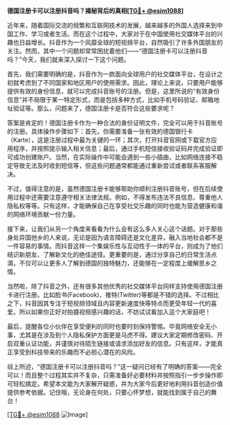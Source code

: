 **德国注册卡可以注册抖音吗？揭秘背后的真相[[TG💪+ @esim1088](https://t.me/s/esim1088)]**

近年来，随着国际交流的频繁和互联网技术的发展，越来越多的外国人选择来到中国工作、学习或者生活。而在这个过程中，大家对于在中国使用社交媒体平台的兴趣也日益增长。抖音作为一个风靡全球的短视频平台，自然吸引了许多外国朋友的关注。然而，其中一个问题却常常困扰着他们——“德国注册卡可以注册抖音吗？”今天，我们就来深入探讨一下这个问题。

首先，我们需要明确的是，抖音作为一款面向全球用户的社交媒体平台，在设计之初就考虑到了不同国家和地区用户的使用需求。因此，理论上来说，只要用户能够提供有效的身份信息，就可以完成抖音账号的注册。但是，这里所说的“有效身份信息”并不局限于某一特定形式，而是包括多种方式，比如手机号码验证、邮箱地址验证等。那么，问题来了，德国注册卡是否符合这些要求呢？

答案是肯定的！德国注册卡作为一种合法的身份证明文件，完全可以用于抖音账号的注册。具体操作步骤如下：首先，你需要准备一张有效的德国银行卡（Karte），这是注册过程中最为关键的一环；其次，打开抖音官网或下载官方应用程序，并按照提示输入相关信息；最后，通过手机短信接收验证码并完成验证即可成功创建账户。当然，在实际操作中可能会遇到一些小插曲，比如网络连接不稳定导致无法及时收到短信等，但这些问题通常都能通过重新尝试或者联系客服解决。

不过，值得注意的是，虽然德国注册卡能够帮助你顺利注册抖音账号，但在后续使用过程中还需要注意遵守相关法律法规。例如，不得发布违法不良信息、尊重他人隐私权等等。只有这样，才能确保自己在享受社交乐趣的同时也能为营造健康和谐的网络环境贡献一份力量。

接下来，让我们从另一个角度来看看为什么会有这么多人关心这个话题。对于那些身处异国他乡的人来说，无论是因为语言障碍还是文化差异，融入当地社会都不是一件容易的事情。而抖音这样一个集娱乐性与互动性于一体的平台，则成为了他们结识新朋友、了解新文化的绝佳途径。更重要的是，通过分享自己的日常生活点滴，不仅可以让更多人了解到德国的独特魅力，还能够在一定程度上缓解思乡之情。

当然啦，除了抖音之外，还有很多其他优秀的社交媒体平台同样支持使用德国注册卡进行注册。比如脸书(Facebook)、推特(Twitter)等都是不错的选择。不过相比之下，抖音因其专注于短视频领域且内容更新速度快等特点而更受年轻一代的喜爱。所以如果你正好对拍摄视频感兴趣的话，不妨试试看加入这个大家庭吧！

最后，提醒各位小伙伴在享受便利的同时也要时刻保持警惕。毕竟网络安全无小事，尤其是在涉及到个人隐私保护方面更是马虎不得。建议大家定期修改密码、开启双重认证功能，并谨慎对待陌生链接或请求添加好友的信息。只有这样，才能真正享受到科技带来的乐趣而不必担心潜在的风险。

综上所述，“德国注册卡可以注册抖音吗？”这一疑问已经有了明确的答案——完全可以！而且整个过程其实并不复杂，只需准备好必要材料并按照指引一步步操作即可轻松搞定。希望本文能为大家解开疑惑，并为大家今后更好地利用抖音创造价值提供参考依据。记住哦，无论身在何处，只要心怀梦想，就能找到属于自己的舞台！

[[TG💪+ @esim1088](https://t.me/s/esim1088) ![Image](https://i.postimg.cc/4NQfJmqS/Snipaste-2025-05-13-00-14-12.png)]